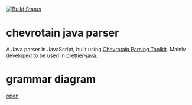 [![Build Status](https://travis-ci.org/thorbenvh8/chevrotain-java.svg?branch=master)](https://travis-ci.org/thorbenvh8/chevrotain-java)

# chevrotain java parser

A Java parser in JavaScript, built using [Chevrotain Parsing Toolkit](https://github.com/SAP/chevrotain). Mainly developed to be used in [prettier-java](https://github.com/thorbenvh8/prettier-java).

# grammar diagram

[open](https://rawgit.com/thorbenvh8/chevrotain-java/master/generated_diagrams.html)
